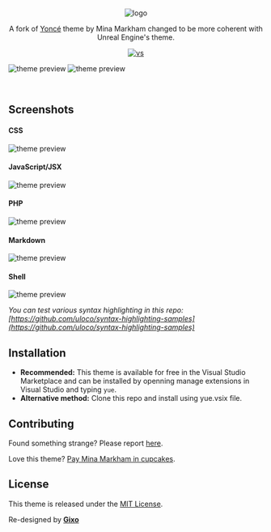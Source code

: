 <br>

<div align="center" style="text-align: center;">

![logo](https://raw.githubusercontent.com/thegixo/yue-visual-studio/master/images/logotype.png)

A fork of [Yoncé](https://marketplace.visualstudio.com/items?itemName=minamarkham.yonce-theme) theme by Mina Markham changed to be more coherent with Unreal Engine's theme.

[![vs](https://img.shields.io/badge/Visual%20Studio-2019+-522189.svg?style=for-the-badge)](https://visualstudio.microsoft.com/downloads/)

</div>

![theme preview](https://raw.githubusercontent.com/thegixo/yue-visual-studio/master/images/editor.png)
![theme preview](https://raw.githubusercontent.com/thegixo/yue-visual-studio/master/images/workbench.png)


<br>

## Screenshots

#### CSS
![theme preview](https://raw.githubusercontent.com/thegixo/yue-visual-studio/master/images/css.png)

#### JavaScript/JSX
![theme preview](https://raw.githubusercontent.com/thegixo/yue-visual-studio/master/images/jsx.png)

#### PHP
![theme preview](https://raw.githubusercontent.com/thegixo/yue-visual-studio/master/images/php.png)

#### Markdown
![theme preview](https://raw.githubusercontent.com/thegixo/yue-visual-studio/master/images/markdown.png)

#### Shell
![theme preview](https://raw.githubusercontent.com/thegixo/yue-visual-studio/master/images/shell.png)

_You can test various syntax highlighting in this repo: [https://github.com/uloco/syntax-highlighting-samples](https://github.com/uloco/syntax-highlighting-samples)_

## Installation
* **Recommended:** This theme is available for free in the Visual Studio Marketplace and can be installed by openning manage extensions in Visual Studio and typing `yue`.
* **Alternative method:** Clone this repo and install using yue.vsix file.

## Contributing

Found something strange? Please report [here](https://github.com/thegixo/yue-visual-studio/issues).

Love this theme? [Pay Mina Markham in cupcakes](https://cash.me/$MinaMarkham).

## License

This theme is released under the [MIT License](https://github.com/thegixo/yue-visual-studio/blob/master/LICENSE).

Re-designed by **[Gixo](https://github.com/thegixo)**
